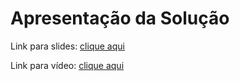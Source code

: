 # Apresentação da Solução

Link para slides: [clique aqui](slides.pdf)

Link para vídeo: [clique aqui](https://drive.google.com/file/d/1Qj7Db0KNZNoKqY-b2_uNXdpdaPleeARr/view)
